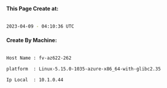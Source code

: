 
   
#### This Page Create at:

```bash

2023-04-09 - 04:10:36 UTC

```

#### Create By Machine:

```bash

Host Name : fv-az622-262

platform  : Linux-5.15.0-1035-azure-x86_64-with-glibc2.35

Ip Local  : 10.1.0.44

```

